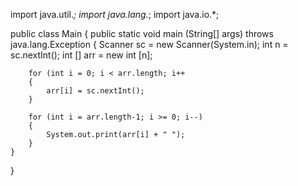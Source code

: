 import java.util.*;
import java.lang.*;
import java.io.*;

public class Main
{
	public static void main (String[] args) throws java.lang.Exception
	{
	    Scanner sc = new Scanner(System.in);
	    int n = sc.nextInt();
		int [] arr = new int [n];   
          
        for (int i = 0; i < arr.length; i++
        {   
            arr[i] = sc.nextInt();   
        }    
          
        for (int i = arr.length-1; i >= 0; i--) 
        {   
            System.out.print(arr[i] + " ");   
        }    
    }  
}  
